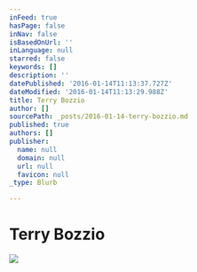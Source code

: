 ```yaml
---
inFeed: true
hasPage: false
inNav: false
isBasedOnUrl: ''
inLanguage: null
starred: false
keywords: []
description: ''
datePublished: '2016-01-14T11:13:37.727Z'
dateModified: '2016-01-14T11:13:29.988Z'
title: Terry Bozzio
author: []
sourcePath: _posts/2016-01-14-terry-bozzio.md
published: true
authors: []
publisher:
  name: null
  domain: null
  url: null
  favicon: null
_type: Blurb

---
```

# Terry Bozzio
![](https://s3-us-west-2.amazonaws.com/the-grid-img/p/501fd6185cb62ed9854e30818d3363a7f44d68a2.jpg)